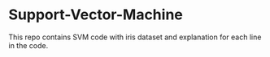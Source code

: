 # Support-Vector-Machine
This repo contains SVM code with iris dataset and explanation for each line in the code.
